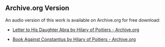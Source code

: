 ## Archive.org Version

An audio version of this work is available on Archive.org for free download:

* [Letter to His Daughter Abra by Hilary of Poitiers - Archive.org](https://archive.org/details/letter-to-his-daughter-abra)

* [Book Against Constantius by Hilary of Poitiers - Archive.org](https://archive.org/details/book-against-constantius)